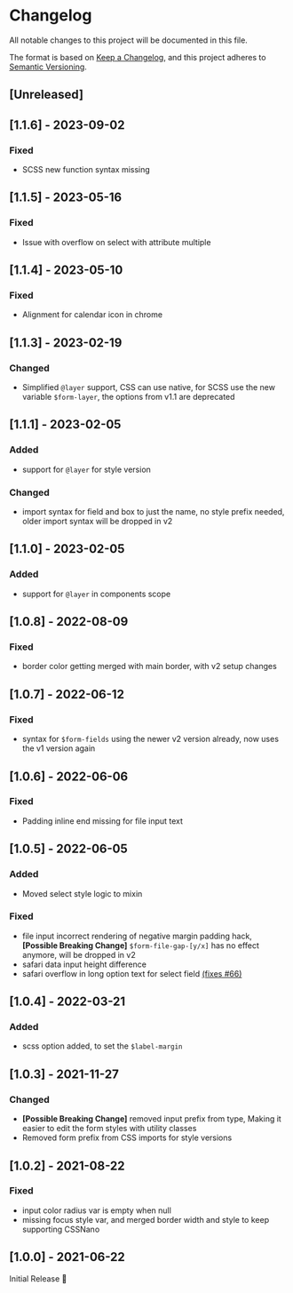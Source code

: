 # Changelog
All notable changes to this project will be documented in this file.

The format is based on [Keep a Changelog](https://keepachangelog.com/en/1.0.0/),
and this project adheres to [Semantic Versioning](https://semver.org/spec/v2.0.0.html).

## [Unreleased]

## [1.1.6] - 2023-09-02
### Fixed
- SCSS new function syntax missing

## [1.1.5] - 2023-05-16
### Fixed
- Issue with overflow on select with attribute multiple

## [1.1.4] - 2023-05-10
### Fixed
- Alignment for calendar icon in chrome

## [1.1.3] - 2023-02-19
### Changed
- Simplified `@layer` support,
  CSS can use native, for SCSS use the new variable `$form-layer`,
  the options from v1.1 are deprecated

## [1.1.1] - 2023-02-05
### Added
- support for `@layer` for style version

### Changed
- import syntax for field and box to just the name, no style prefix needed,
  older import syntax will be dropped in v2

## [1.1.0] - 2023-02-05
### Added
- support for `@layer` in components scope

## [1.0.8] - 2022-08-09
### Fixed
- border color getting merged with main border, with v2 setup changes

## [1.0.7] - 2022-06-12
### Fixed
- syntax for `$form-fields` using the newer v2 version already,
  now uses the v1 version again

## [1.0.6] - 2022-06-06
### Fixed
- Padding inline end missing for file input text

## [1.0.5] - 2022-06-05
### Added
- Moved select style logic to mixin

### Fixed
- file input incorrect rendering of negative margin padding hack,
  **[Possible Breaking Change]** `$form-file-gap-[y/x]` has no effect anymore,
  will be dropped in v2
- safari data input height difference
- safari overflow in long option text for select field [(fixes #66)](https://github.com/fylgja/fylgja/issues/66)

## [1.0.4] - 2022-03-21
### Added
- scss option added, to set the `$label-margin`

## [1.0.3] - 2021-11-27
### Changed
- **[Possible Breaking Change]** removed input prefix from type,
  Making it easier to edit the form styles with utility classes
- Removed form prefix from CSS imports for style versions

## [1.0.2] - 2021-08-22
### Fixed
- input color radius var is empty when null
- missing focus style var,
  and merged border width and style to keep supporting CSSNano

## [1.0.0] - 2021-06-22
Initial Release 🎉
